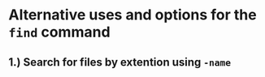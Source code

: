 # Alternative uses and options for the `find` command

## 1.) Search for files by extention using `-name`

